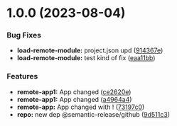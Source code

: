 # 1.0.0 (2023-08-04)


### Bug Fixes

* **load-remote-module:** project.json upd ([914367e](https://github.com/MisterShyster/mf-nx-test-repo/commit/914367e9036fd18b596f7ea82ba75cb6e07959e8))
* **load-remote-module:** test kind of fix ([eaa11bb](https://github.com/MisterShyster/mf-nx-test-repo/commit/eaa11bbc7681962f54dc673f150612d43c5ea884))


### Features

* **remote-app1:** App changed ([ce2620e](https://github.com/MisterShyster/mf-nx-test-repo/commit/ce2620e0f10f52fe8028ee3cc658f7f184decdc8))
* **remote-app1:** App changed ([a4964a4](https://github.com/MisterShyster/mf-nx-test-repo/commit/a4964a447cd3ef5d59e9d3393d2d8a098012738f))
* **remote-app:** App changed with ! ([73197c0](https://github.com/MisterShyster/mf-nx-test-repo/commit/73197c05f3fbe6656f800403012e48978b948bdc))
* **repo:** new dep @semantic-release/github ([9d511c3](https://github.com/MisterShyster/mf-nx-test-repo/commit/9d511c3bff25a849b88dc7e07992f9e7cefe141e))
